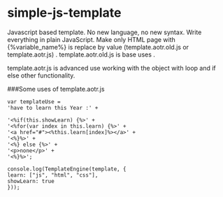 # simple-js-template


Javascript based template. No new language, no new syntax. Write everything in plain JavaScript.
Make only HTML page with {%variable_name%} is replace by value (template.aotr.old.js or template.aotr.js) .
 template.aotr.old.js is base uses .

template.aotr.js is advanced use working with the object with loop and if else other functionality.

###Some uses of template.aotr.js
```
var templateUse = 
'have to learn this Year :' +

'<%if(this.showLearn) {%>' +
'<%for(var index in this.learn) {%>' + 
'<a href="#"><%this.learn[index]%></a>' +
'<%}%>' +
'<%} else {%>' +
'<p>none</p>' +
'<%}%>';

console.log(TemplateEngine(template, {
learn: ["js", "html", "css"],
showLearn: true
}));
```
